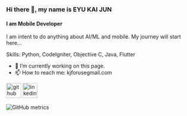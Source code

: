 ### Hi there 👋, my name is EYU KAI JUN
#### I am Mobile Developer
I am intent to do anything about AI/ML and mobile. My journey will start here...

Skills: Python, CodeIgniter, Objective C, Java, Flutter

- 🔭 I’m currently working on this page. 
- 📫 How to reach me: kjforusegmail.com 


[<img src='https://cdn.jsdelivr.net/npm/simple-icons@3.0.1/icons/github.svg' alt='github' height='40'>](https://github.com/https://github.com/EyuKJ)  [<img src='https://cdn.jsdelivr.net/npm/simple-icons@3.0.1/icons/linkedin.svg' alt='linkedin' height='40'>](https://www.linkedin.com/in/https://www.linkedin.com/in/eyu-kai-jun-4a1a4623b//)  

![GitHub metrics](https://metrics.lecoq.io/https://github.com/EyuKJ)  

